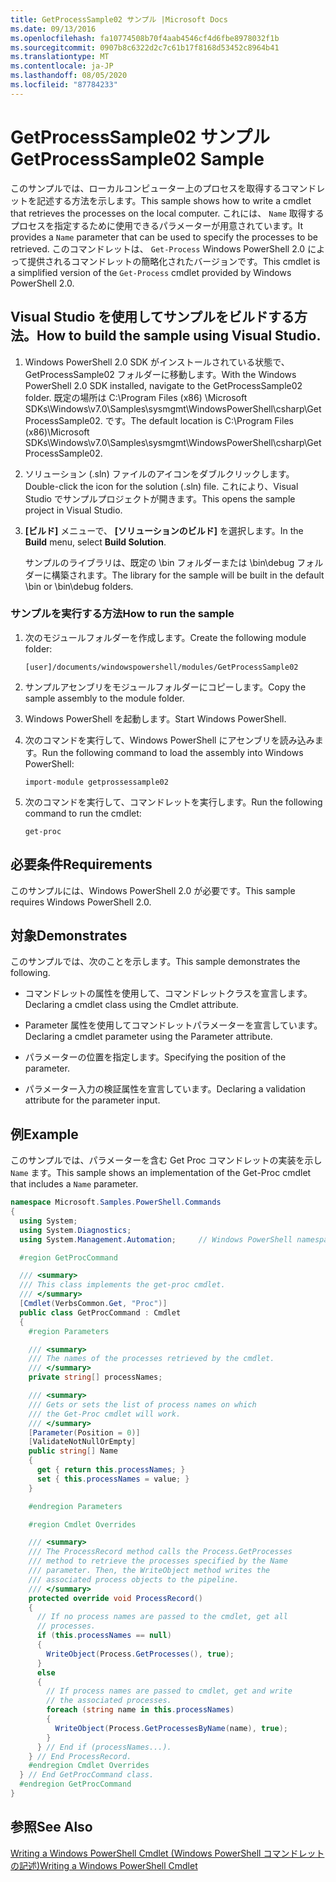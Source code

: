 ```yaml
---
title: GetProcessSample02 サンプル |Microsoft Docs
ms.date: 09/13/2016
ms.openlocfilehash: fa10774508b70f4aab4546cf4d6fbe8978032f1b
ms.sourcegitcommit: 0907b8c6322d2c7c61b17f8168d53452c8964b41
ms.translationtype: MT
ms.contentlocale: ja-JP
ms.lasthandoff: 08/05/2020
ms.locfileid: "87784233"
---
```

# <a name="getprocesssample02-sample"></a><span data-ttu-id="dcfcb-102">GetProcessSample02 サンプル</span><span class="sxs-lookup"><span data-stu-id="dcfcb-102">GetProcessSample02 Sample</span></span>

<span data-ttu-id="dcfcb-103">このサンプルでは、ローカルコンピューター上のプロセスを取得するコマンドレットを記述する方法を示します。</span><span class="sxs-lookup"><span data-stu-id="dcfcb-103">This sample shows how to write a cmdlet that retrieves the processes on the local computer.</span></span> <span data-ttu-id="dcfcb-104">これには、 `Name` 取得するプロセスを指定するために使用できるパラメーターが用意されています。</span><span class="sxs-lookup"><span data-stu-id="dcfcb-104">It provides a `Name` parameter that can be used to specify the processes to be retrieved.</span></span> <span data-ttu-id="dcfcb-105">このコマンドレットは、 `Get-Process` Windows PowerShell 2.0 によって提供されるコマンドレットの簡略化されたバージョンです。</span><span class="sxs-lookup"><span data-stu-id="dcfcb-105">This cmdlet is a simplified version of the `Get-Process` cmdlet provided by Windows PowerShell 2.0.</span></span>

## <a name="how-to-build-the-sample-using-visual-studio"></a><span data-ttu-id="dcfcb-106">Visual Studio を使用してサンプルをビルドする方法。</span><span class="sxs-lookup"><span data-stu-id="dcfcb-106">How to build the sample using Visual Studio.</span></span>

1. <span data-ttu-id="dcfcb-107">Windows PowerShell 2.0 SDK がインストールされている状態で、GetProcessSample02 フォルダーに移動します。</span><span class="sxs-lookup"><span data-stu-id="dcfcb-107">With the Windows PowerShell 2.0 SDK installed, navigate to the GetProcessSample02 folder.</span></span> <span data-ttu-id="dcfcb-108">既定の場所は C:\Program Files (x86) \Microsoft SDKs\Windows\v7.0\Samples\sysmgmt\WindowsPowerShell\csharp\GetProcessSample02. です。</span><span class="sxs-lookup"><span data-stu-id="dcfcb-108">The default location is C:\Program Files (x86)\Microsoft SDKs\Windows\v7.0\Samples\sysmgmt\WindowsPowerShell\csharp\GetProcessSample02.</span></span>

2. <span data-ttu-id="dcfcb-109">ソリューション (.sln) ファイルのアイコンをダブルクリックします。</span><span class="sxs-lookup"><span data-stu-id="dcfcb-109">Double-click the icon for the solution (.sln) file.</span></span> <span data-ttu-id="dcfcb-110">これにより、Visual Studio でサンプルプロジェクトが開きます。</span><span class="sxs-lookup"><span data-stu-id="dcfcb-110">This opens the sample project in Visual Studio.</span></span>

3. <span data-ttu-id="dcfcb-111">**[ビルド]** メニューで、 **[ソリューションのビルド]** を選択します。</span><span class="sxs-lookup"><span data-stu-id="dcfcb-111">In the **Build** menu, select **Build Solution**.</span></span>

    <span data-ttu-id="dcfcb-112">サンプルのライブラリは、既定の \bin フォルダーまたは \bin\debug フォルダーに構築されます。</span><span class="sxs-lookup"><span data-stu-id="dcfcb-112">The library for the sample will be built in the default \bin or \bin\debug folders.</span></span>

### <a name="how-to-run-the-sample"></a><span data-ttu-id="dcfcb-113">サンプルを実行する方法</span><span class="sxs-lookup"><span data-stu-id="dcfcb-113">How to run the sample</span></span>

1. <span data-ttu-id="dcfcb-114">次のモジュールフォルダーを作成します。</span><span class="sxs-lookup"><span data-stu-id="dcfcb-114">Create the following module folder:</span></span>

    `[user]/documents/windowspowershell/modules/GetProcessSample02`

2. <span data-ttu-id="dcfcb-115">サンプルアセンブリをモジュールフォルダーにコピーします。</span><span class="sxs-lookup"><span data-stu-id="dcfcb-115">Copy the sample assembly to the module folder.</span></span>

3. <span data-ttu-id="dcfcb-116">Windows PowerShell を起動します。</span><span class="sxs-lookup"><span data-stu-id="dcfcb-116">Start Windows PowerShell.</span></span>

4. <span data-ttu-id="dcfcb-117">次のコマンドを実行して、Windows PowerShell にアセンブリを読み込みます。</span><span class="sxs-lookup"><span data-stu-id="dcfcb-117">Run the following command to load the assembly into Windows PowerShell:</span></span>

    `import-module getprossessample02`

5. <span data-ttu-id="dcfcb-118">次のコマンドを実行して、コマンドレットを実行します。</span><span class="sxs-lookup"><span data-stu-id="dcfcb-118">Run the following command to run the cmdlet:</span></span>

    `get-proc`

## <a name="requirements"></a><span data-ttu-id="dcfcb-119">必要条件</span><span class="sxs-lookup"><span data-stu-id="dcfcb-119">Requirements</span></span>

<span data-ttu-id="dcfcb-120">このサンプルには、Windows PowerShell 2.0 が必要です。</span><span class="sxs-lookup"><span data-stu-id="dcfcb-120">This sample requires Windows PowerShell 2.0.</span></span>

## <a name="demonstrates"></a><span data-ttu-id="dcfcb-121">対象</span><span class="sxs-lookup"><span data-stu-id="dcfcb-121">Demonstrates</span></span>

<span data-ttu-id="dcfcb-122">このサンプルでは、次のことを示します。</span><span class="sxs-lookup"><span data-stu-id="dcfcb-122">This sample demonstrates the following.</span></span>

- <span data-ttu-id="dcfcb-123">コマンドレットの属性を使用して、コマンドレットクラスを宣言します。</span><span class="sxs-lookup"><span data-stu-id="dcfcb-123">Declaring a cmdlet class using the Cmdlet attribute.</span></span>

- <span data-ttu-id="dcfcb-124">Parameter 属性を使用してコマンドレットパラメーターを宣言しています。</span><span class="sxs-lookup"><span data-stu-id="dcfcb-124">Declaring a cmdlet parameter using the Parameter attribute.</span></span>

- <span data-ttu-id="dcfcb-125">パラメーターの位置を指定します。</span><span class="sxs-lookup"><span data-stu-id="dcfcb-125">Specifying the position of the parameter.</span></span>

- <span data-ttu-id="dcfcb-126">パラメーター入力の検証属性を宣言しています。</span><span class="sxs-lookup"><span data-stu-id="dcfcb-126">Declaring a validation attribute for the parameter input.</span></span>

## <a name="example"></a><span data-ttu-id="dcfcb-127">例</span><span class="sxs-lookup"><span data-stu-id="dcfcb-127">Example</span></span>

<span data-ttu-id="dcfcb-128">このサンプルでは、パラメーターを含む Get Proc コマンドレットの実装を示し `Name` ます。</span><span class="sxs-lookup"><span data-stu-id="dcfcb-128">This sample shows an implementation of the Get-Proc cmdlet that includes a `Name` parameter.</span></span>

```csharp
namespace Microsoft.Samples.PowerShell.Commands
{
  using System;
  using System.Diagnostics;
  using System.Management.Automation;     // Windows PowerShell namespace

  #region GetProcCommand

  /// <summary>
  /// This class implements the get-proc cmdlet.
  /// </summary>
  [Cmdlet(VerbsCommon.Get, "Proc")]
  public class GetProcCommand : Cmdlet
  {
    #region Parameters

    /// <summary>
    /// The names of the processes retrieved by the cmdlet.
    /// </summary>
    private string[] processNames;

    /// <summary>
    /// Gets or sets the list of process names on which
    /// the Get-Proc cmdlet will work.
    /// </summary>
    [Parameter(Position = 0)]
    [ValidateNotNullOrEmpty]
    public string[] Name
    {
      get { return this.processNames; }
      set { this.processNames = value; }
    }

    #endregion Parameters

    #region Cmdlet Overrides

    /// <summary>
    /// The ProcessRecord method calls the Process.GetProcesses
    /// method to retrieve the processes specified by the Name
    /// parameter. Then, the WriteObject method writes the
    /// associated process objects to the pipeline.
    /// </summary>
    protected override void ProcessRecord()
    {
      // If no process names are passed to the cmdlet, get all
      // processes.
      if (this.processNames == null)
      {
        WriteObject(Process.GetProcesses(), true);
      }
      else
      {
        // If process names are passed to cmdlet, get and write
        // the associated processes.
        foreach (string name in this.processNames)
        {
          WriteObject(Process.GetProcessesByName(name), true);
        }
      } // End if (processNames...).
    } // End ProcessRecord.
    #endregion Cmdlet Overrides
  } // End GetProcCommand class.
  #endregion GetProcCommand
}
```

## <a name="see-also"></a><span data-ttu-id="dcfcb-129">参照</span><span class="sxs-lookup"><span data-stu-id="dcfcb-129">See Also</span></span>

[<span data-ttu-id="dcfcb-130">Writing a Windows PowerShell Cmdlet (Windows PowerShell コマンドレットの記述)</span><span class="sxs-lookup"><span data-stu-id="dcfcb-130">Writing a Windows PowerShell Cmdlet</span></span>](./writing-a-windows-powershell-cmdlet.md)
